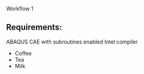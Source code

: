 Workflow 1

## Requirements:
ABAQUS CAE with subroutines enabled
Intel compiler
<ul>
  <li>Coffee</li>
  <li>Tea</li>
  <li>Milk</li>
</ul>
